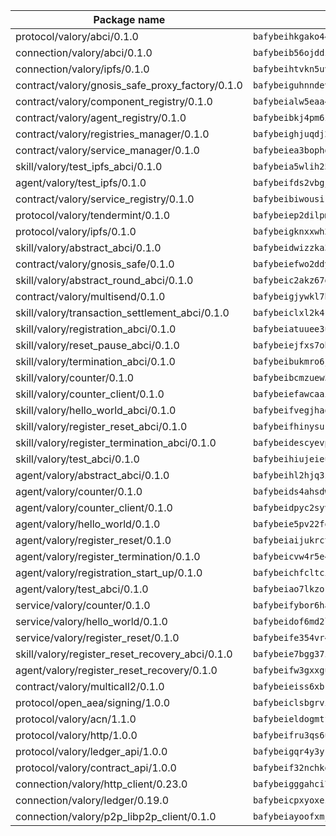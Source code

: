 | Package name                                                  | Package hash                                                  |
| ------------------------------------------------------------- | ------------------------------------------------------------- |
| protocol/valory/abci/0.1.0                                    | `bafybeihkgako44fzgurcv4hgbems4ptdtosae4lopnnr75eczb6kx3x2lm` |
| connection/valory/abci/0.1.0                                  | `bafybeib56ojddzexxbapowofypmpk6zeznqaumwgj7ftneb5ua6sk5k5vm` |
| connection/valory/ipfs/0.1.0                                  | `bafybeihtvkn5uv3ibumme7zzmrxx7iehc6lnjhil726h2jidpdzzjnd5ay` |
| contract/valory/gnosis_safe_proxy_factory/0.1.0               | `bafybeiguhnndevhp7iui65fhcezkunygdw2cwsofl4rcfzr2u2n6ql366q` |
| contract/valory/component_registry/0.1.0                      | `bafybeialw5eaa4v54s7i3sjsuy6d5k624quhxhziqntwq5hnz4g646sb7m` |
| contract/valory/agent_registry/0.1.0                          | `bafybeibkj4pm6ziqh2fl3xfsjiou4ibnxlipmvmqhgvc7xwpnaddbtxzli` |
| contract/valory/registries_manager/0.1.0                      | `bafybeighjuqdj2oq6tqckf7j3mqtighe7lpaahh7qt3sqxtbtjlur4tmj4` |
| contract/valory/service_manager/0.1.0                         | `bafybeiea3bophgb6ikqvpd7lzyluthlhoazbbrknvfncu4j7wbubfsrjeu` |
| skill/valory/test_ipfs_abci/0.1.0                             | `bafybeia5wlih25vhphrz42s4raa4kbc5674lhrmkqsacuzk6b52luergze` |
| agent/valory/test_ipfs/0.1.0                                  | `bafybeifds2vbgjf3pdtbrqrgfjlu5jwsqh6rzdz4w5bd66tixqq2vicnci` |
| contract/valory/service_registry/0.1.0                        | `bafybeibiwousikhaafhuyfbflz6s3f6vi4eqomqpnecfyqzvrpygwagd6q` |
| protocol/valory/tendermint/0.1.0                              | `bafybeiep2dilpmu3je4z2kq7yc7l6n7ax5knwfax2ufvmnflt3uj2wrbju` |
| protocol/valory/ipfs/0.1.0                                    | `bafybeigknxxwh2xts7ijbacils4a4cgq7jhcdvwahshbw22zw5hnncsfla` |
| skill/valory/abstract_abci/0.1.0                              | `bafybeidwizzka3qjotu35zzstoqunp3hjhkx6oojqnlwqsvd3qnjjpmusq` |
| contract/valory/gnosis_safe/0.1.0                             | `bafybeiefwo2ddyhjxcpy2rlchcubv6bj35e5x4kstxwfyvyvdvcpvcoe5q` |
| skill/valory/abstract_round_abci/0.1.0                        | `bafybeic2akz67d45kkcnlyud55ypff66owaa6e2t2n5cx6rwm6aoyvyv6y` |
| contract/valory/multisend/0.1.0                               | `bafybeigjywkl7hydjsrkogob3xebj2ifhqwmfhhxoeyrndzhhxi5u6amey` |
| skill/valory/transaction_settlement_abci/0.1.0                | `bafybeiclxl2k4kib3tcguhlqjajtjptvmuj44lkrljdgfawoymqvlh5rdm` |
| skill/valory/registration_abci/0.1.0                          | `bafybeiatuuee3ueqx4q7emait66lmpzirhz6giptgjzmcpndtixwyxuve4` |
| skill/valory/reset_pause_abci/0.1.0                           | `bafybeiejfxs7ohh7agfzsaicanimec24mc6ah72vyseu7kbcxlhc7ftjsm` |
| skill/valory/termination_abci/0.1.0                           | `bafybeibukmro6je3zwg4oo3o2y3ytb7uatgaemrjmeaezq7qzu5jgxt5mi` |
| skill/valory/counter/0.1.0                                    | `bafybeibcmzuew5lxd5dxpj6ri4wmuiqfkndz6kn4kl5cp65uflyq27pnmq` |
| skill/valory/counter_client/0.1.0                             | `bafybeiefawcaaiy4matry7m53k36kqy4uadtmtpuulatnt5afkezx6napa` |
| skill/valory/hello_world_abci/0.1.0                           | `bafybeifvegjhao5m7chbydyizdoxtqtizwhsqwowsusyowbvj3gs2evsxa` |
| skill/valory/register_reset_abci/0.1.0                        | `bafybeifhinysur46nuu7xxxi6xx46junsl6atxqg26ev2o45qngiqffizu` |
| skill/valory/register_termination_abci/0.1.0                  | `bafybeidescyevpigpwfxx5ep4cvdiydmydt2pk3pol2qsrl4ocakpodq7q` |
| skill/valory/test_abci/0.1.0                                  | `bafybeihiujeieu57etkp7nszxsshtjed56ozldbb5fxrhy3ia4hjo5q5iq` |
| agent/valory/abstract_abci/0.1.0                              | `bafybeihl2hjq3zk4t5qxwm6s7bqipxzcqgfbceiqvlpq27thrfkdvlmhlq` |
| agent/valory/counter/0.1.0                                    | `bafybeids4ahsdw45zr7x3qw4g3lvx2hrvwxgkjxax2xd42ivpzych6lq4e` |
| agent/valory/counter_client/0.1.0                             | `bafybeidpyc2syvuv3px52gmeaismyhcn4xskbzts22frwlxrwioj53vh6i` |
| agent/valory/hello_world/0.1.0                                | `bafybeie5pv22fqwl6aysiaeofefy3evdpcinpqydirahx3a3a7goxzjku4` |
| agent/valory/register_reset/0.1.0                             | `bafybeiaijukrctqm72ccdubmwyuky2uhxvab23jbmmxujdvos56bfyaqyu` |
| agent/valory/register_termination/0.1.0                       | `bafybeicvw4r5e4dbma2ppol66qj577y2c4e6ypiuyt77j4nczpjt6n2x4q` |
| agent/valory/registration_start_up/0.1.0                      | `bafybeichfcltcikb3lwnpm3y2lgavu5ndkxgrkgbesyijpwbomigyc2usu` |
| agent/valory/test_abci/0.1.0                                  | `bafybeiao7lkzokysrmug5jssfwrcyqdrs4enzijvh4lugjobo3mpcd5kya` |
| service/valory/counter/0.1.0                                  | `bafybeifybor6ha2wjo4vkkzkpifxfamat2ohmooozimiuwpgkkusxwxjwe` |
| service/valory/hello_world/0.1.0                              | `bafybeidof6md2lvpaxesii4uqiayzn3axblupoajhatlouynpsg5mpi3g4` |
| service/valory/register_reset/0.1.0                           | `bafybeife354vr4bxrpyjleu2is52jbiztigdxvlghixcmwviylzfde5lau` |
| skill/valory/register_reset_recovery_abci/0.1.0               | `bafybeie7bgg37i2poor62uxmvtw6spt7p2q3os6r5yjg4xw7pw3maabv6i` |
| agent/valory/register_reset_recovery/0.1.0                    | `bafybeifw3gxxguz5naty7swjjtv6u742lfcsz2uowj37ntfaxb6jauwl7m` |
| contract/valory/multicall2/0.1.0                              | `bafybeieiss6xbk74c2wi6zxxjbhfc5nspe3nftm7o2vm3afqxttnk2cvty` |
| protocol/open_aea/signing/1.0.0                               | `bafybeiclsbgrviyxbmi2vex5ze3dhr7ywohrqedebx26jozayxvroqtegq` |
| protocol/valory/acn/1.1.0                                     | `bafybeieldogmtf3m4jdsvt4vvyay3jh54rjn3deasymfw43vz3o42vigmq` |
| protocol/valory/http/1.0.0                                    | `bafybeifru3qs6udfzprax7jxktbsuzn7immfvi3scgfspifq3zdxwkgvnm` |
| protocol/valory/ledger_api/1.0.0                              | `bafybeigqr4y3ykz3iulrcoqmji7hy3dxaoy7zmyyzff4ivpbubcpwdknai` |
| protocol/valory/contract_api/1.0.0                            | `bafybeif32nchkgn6yet7e5gt4auhf7lsahxnj4t36kxbw55p3gi7qpeuxq` |
| connection/valory/http_client/0.23.0                          | `bafybeigggahci7hq6tr3tyueatgkvgn73y4b3av2vk7vtr7jkeuwsqcteq` |
| connection/valory/ledger/0.19.0                               | `bafybeicpxyoxez7lperltamvikxu6vzk2lhqakbivce4nzywyzoqbxoogm` |
| connection/valory/p2p_libp2p_client/0.1.0                     | `bafybeiayoofxmj6z3pasn2akqj3udgq2ta2ar6mv6zoehstul2btvv3gqa` |
